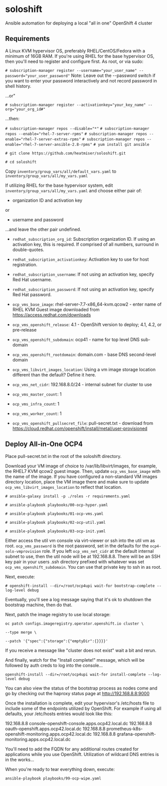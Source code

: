 # soloshift
Ansible automation for deploying a local "all in one" OpenShift 4 cluster

Requirements
------------

A Linux KVM hypervisor OS, preferably RHEL/CentOS/Fedora with a minimum of 16GB RAM. If you're using RHEL for the base hypervisor OS, then you'll need to register and configure first.  As root, or via sudo:

`# subscription-manager register --username="your_user_name" --password="your_user_password"`
Note: Leave out the --password switch if you want to enter your password interactively and not record password in shell history.

...or"

`# subscription-manager register --activationkey="your_key_name" --org="your_org_id#"`

...then:

`# subscription-manager repos --disable="*"`
`# subscription-manager repos --enable="rhel-7-server-rpms"`
`# subscription-manager repos --enable="rhel-7-server-extras-rpms"`
`# subscription-manager repos --enable="rhel-7-server-ansible-2.8-rpms"`
`# yum install git ansible`

`# git clone https://github.com/heatmiser/soloshift.git`

`# cd soloshift`

Copy `inventory/group_vars/all/default_vars.yaml`
to `inventory/group_vars/all/my_vars.yaml`


If utilizing RHEL for the base hypervisor system, edit `inventory/group_vars/all/my_vars.yaml` and choose either pair of:

- organization ID and activation key
  
or

- username and password 

...and leave the other pair undefined.

* `redhat_subscription_org_id`: Subscription organization ID. If using an activation key, this is required. If comprised of all numbers, surround in double-quotes.
* `redhat_subscription_activationkey`: Activation key to use for host registration.


* `redhat_subscription_username`: If not using an activation key, specify Red Hat username. 
* `redhat_subscription_password`: If not using an activation key, specify Red Hat password.

* `ocp_vms_base_image`: rhel-server-7.7-x86_64-kvm.qcow2 - enter name of RHEL KVM Guest image downloaded from https://access.redhat.com/downloads
* `ocp_vms_openshift_release`: 4.1 - OpenShift version to deploy; 4.1, 4.2, or pre-release
* `ocp_vms_openshift_subdomain`: ocp41 - name for top level DNS sub-domain
* `ocp_vms_openshift_rootdomain`: domain.com - base DNS second-level domain
* `ocp_vms_libvirt_images_location`: Using a vm image storage location different than the default?  Define it here.
* `ocp_vms_net_cidr`: 192.168.8.0/24 - internal subnet for cluster to use
* `ocp_vms_master_count`: 1
* `ocp_vms_infra_count`: 1
* `ocp_vms_worker_count`: 1
* `ocp_vms_openshift_pullsecret_file`: pull-secret.txt - download from https://cloud.redhat.com/openshift/install/metal/user-provisioned

Deploy All-in-One OCP4
------------

Place pull-secret.txt in the root of the soloshift directory.

Download your VM image of choice to /var/lib/libvirt/images, for example, the RHEL7 KVM qcow2 guest image. Then, update `ocp_vms_base_image` with the name of the image.  If you have configured a non-standard VM images directory location, place the VM image there and make sure to update `ocp_vms_libvirt_images_location` to reflect that location.

`# ansible-galaxy install -p ./roles -r requirements.yaml`

`# ansible-playbook playbooks/00-ocp-hyper.yaml`

`# ansible-playbook playbooks/01-ocp-vms.yaml`

`# ansible-playbook playbooks/02-ocp-util.yaml`

`# ansible-playbook playbooks/03-ocp-init.yaml`

Either access the util vm console via virt-viewer or ssh into the util vm as root. `ocp_vms_password` is the root password, set in the defaults for the `ocp4-solo-vmprovision` role. If you left `ocp_vms_net_cidr` at the default internal subnet to use, then the util node will be at 192.168.8.8.  There will be an SSH key pair in your users .ssh directory prefixed with whatever was set `ocp_vms_openshift_subdomain`.  You can use that private key to ssh in as root.

Next, execute:

`# openshift-install --dir=/root/ocp4upi wait-for bootstrap-complete --log-level debug`

Eventually, you'll see a log message saying that it's ok to shutdown the bootstrap machine, then do that.

Next, patch the image registry to use local storage:

`oc patch configs.imageregistry.operator.openshift.io cluster \`

`--type merge \`

`--patch '{"spec":{"storage":{"emptyDir":{}}}}'`

If you receive a message like "cluster does not exist" wait a bit and rerun.

And finally, watch for the "Install complete!" message, which will be followed by auth creds to log into the console...

`openshift-install --dir=/root/ocp4upi wait-for install-complete --log-level debug`

You can also view the status of the bootstrap process as nodes come and go by checking out the haproxy status page at http://192.168.8.8:9000

Once the installation is complete, edit your hypervisor's /etc/hosts file to include some of the endpoints utilized by OpenShift.  For example if using all defaults, your /etc/hosts entries would look like this:

192.168.8.8 console-openshift-console.apps.ocp42.local.dc
192.168.8.8 oauth-openshift.apps.ocp42.local.dc
192.168.8.8 prometheus-k8s-openshift-monitoring.apps.ocp42.local.dc
192.168.8.8 grafana-openshift-monitoring.apps.ocp42.local.dc

You'll need to add the FQDN for any additional routes created for applications while you use OpenShift.  Utilization of wildcard DNS entries is in the works...


When you're ready to tear everything down, execute:

`ansible-playbook playbooks/99-ocp-wipe.yaml`